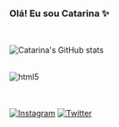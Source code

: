 ### Olá! Eu sou Catarina ✨
<br />

![Catarina's GitHub stats](https://github-readme-stats.vercel.app/api?username=lopescat&theme=onedark&show_icons=true)
<br /><br />
<div style="display: inline_block">
   <img align="center" alt="html5" src="https://img.shields.io/badge/Python-3776AB?style=for-the-badge&logo=python&logoColor=white" />
</div>
 <br />
 <br />

[![Instagram](https://img.shields.io/badge/Instagram-E4405F?style=for-the-badge&logo=instagram&logoColor=white)](https://www.instagram.com/lopescat_/)
[![Twitter](https://img.shields.io/badge/Twitter-1DA1F2?style=for-the-badge&logo=twitter&logoColor=white)](https://twitter.com/lopescat_)
